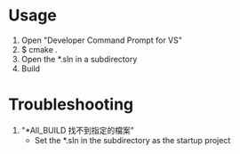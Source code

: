 # Usage
1. Open "Developer Command Prompt for VS"
2. $ cmake .
3. Open the \*.sln in a subdirectory
4. Build

# Troubleshooting
1. "\*All_BUILD 找不到指定的檔案"
    * Set the \*.sln in the subdirectory as the  startup project